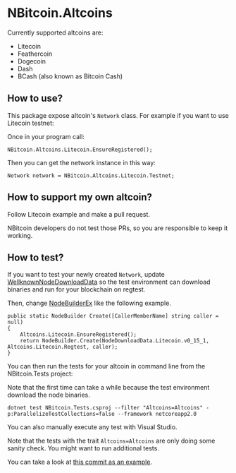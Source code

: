 # NBitcoin.Altcoins

Currently supported altcoins are:

* Litecoin
* Feathercoin
* Dogecoin
* Dash
* BCash (also known as Bitcoin Cash)

## How to use?

This package expose altcoin's `Network` class.
For example if you want to use Litecoin testnet:

Once in your program call:

```
NBitcoin.Altcoins.Litecoin.EnsureRegistered();
```

Then you can get the network instance in this way:

```
Network network = NBitcoin.Altcoins.Litecoin.Testnet;
```

## How to support my own altcoin?

Follow Litecoin example and make a pull request.

NBitcoin developers do not test those PRs, so you are responsible to keep it working.

## How to test?

If you want to test your newly created `Network`, update [WellknownNodeDownloadData](../NBitcoin.Tests/WellknownNodeDownloadData.cs) so the test environment can download binaries and run for your blockchain on regtest.

Then, change [NodeBuilderEx](../NBitcoin.Tests/NodeBuilderEx.cs) like the following example.

```
public static NodeBuilder Create([CallerMemberName] string caller = null)
{
	Altcoins.Litecoin.EnsureRegistered();
	return NodeBuilder.Create(NodeDownloadData.Litecoin.v0_15_1, Altcoins.Litecoin.Regtest, caller);
}
```

You can then run the tests for your altcoin in command line from the NBitcoin.Tests project:

Note that the first time can take a while because the test environment download the node binaries.

```
dotnet test NBitcoin.Tests.csproj --filter "Altcoins=Altcoins" -p:ParallelizeTestCollections=false --framework netcoreapp2.0
```

You can also manually execute any test with Visual Studio.

Note that the tests with the trait `Altcoins=Altcoins` are only doing some sanity check. You might want to run additional tests.

You can take a look at [this commit as an example](https://github.com/MetacoSA/NBitcoin/commit/e075d1549ddd356f112cb3322c240490382c757e).